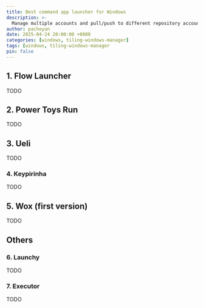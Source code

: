 ```yaml
---
title: Best command app launcher for Windows
description: >-
  Manage multiple accounts and pull/push to different repository accounts
author: pachoyan
date: 2025-04-24 20:00:00 +0800
categories: [windows, tiling-windows-manager]
tags: [windows, tiling-windows-manager
pin: false
---
```


## 1. Flow Launcher

TODO

## 2. Power Toys Run

TODO

## 3. Ueli

TODO

### 4. Keypirinha

TODO

## 5. Wox (first version)

TODO

## Others

### 6. Launchy

TODO

### 7. Executor

TODO